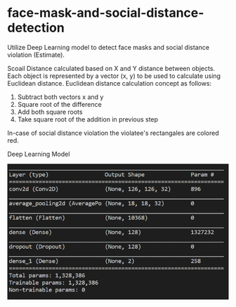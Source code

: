 # face-mask-and-social-distance-detection
Utilize Deep Learning model to detect face masks and social distance violation (Estimate).

Scoail Distance calculated based on X and Y distance between objects. Each object is represented by a vector (x, y) to be used to calculate using Euclidean distance. Euclidean distance calculation concept as follows: 
1. Subtract both vectors x and y
2. Square root of the difference
3. Add both square roots
4. Take square root of the addition in previous step

In-case of social distance violation the violatee's rectangales are colored red.


Deep Learning Model

![Deep Learning Model](model.png)
